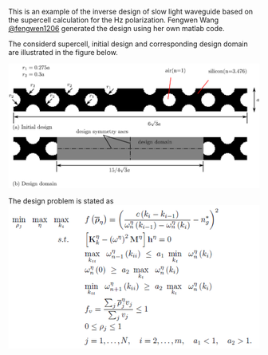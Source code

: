 
This is an example of the inverse design of slow light waveguide based on the supercell calculation for the Hz polarization. Fengwen Wang [@fengwen1206](https://github.com/fengwen1206) generated the design using her own  matlab code. 

The considerd supercell, initial design and corresponding design domain are illustrated in the figure below.

![schematic](/slow_light_waveguide/Illustration.png)

The design problem is stated as
![schematic](/slow_light_waveguide/Optimizationformulation.PNG)
